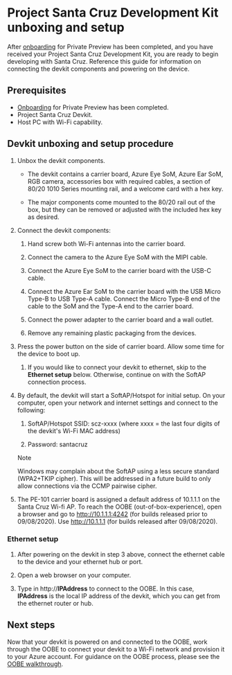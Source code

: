 # Project Santa Cruz Development Kit unboxing and setup

After [onboarding](https://github.com/microsoft/Project-Santa-Cruz-Private-Preview/blob/main/user-guides/getting_started/azure-subscription-onboarding.md) for Private Preview has been completed, and you have received your Project Santa Cruz Development Kit, you are ready to begin developing with Santa Cruz. Reference this guide for information on connecting the devkit components and powering on the device.

## Prerequisites

- [Onboarding](https://github.com/microsoft/Project-Santa-Cruz-Private-Preview/blob/main/user-guides/getting_started/azure-subscription-onboarding.md) for Private Preview has been completed.
- Project Santa Cruz Devkit.
- Host PC with Wi-Fi capability.

## Devkit unboxing and setup procedure

1. Unbox the devkit components.
    - The devkit contains a carrier board, Azure Eye SoM, Azure Ear SoM, RGB camera, accessories box with required cables, a section of 80/20 1010 Series mounting rail, and a welcome card with a hex key.

    - The major components come mounted to the 80/20 rail out of the box, but they can be removed or adjusted with the included hex key as desired.

1. Connect the devkit components:

    1. Hand screw both Wi-Fi antennas into the carrier board.

    1. Connect the camera to the Azure Eye SoM with the MIPI cable.

    1. Connect the Azure Eye SoM to the carrier board with the USB-C cable.

    1. Connect the Azure Ear SoM to the carrier board with the USB Micro Type-B to USB Type-A cable. Connect the Micro Type-B end of the cable to the SoM and the Type-A end to the carrier board.

    1. Connect the power adapter to the carrier board and a wall outlet.

    1. Remove any remaining plastic packaging from the devices.

1. Press the power button on the side of carrier board. Allow some time for the device to boot up.

    1. If you would like to connect your devkit to ethernet, skip to the **Ethernet setup** below. Otherwise, continue on with the SoftAP connection process.

1. By default, the devkit will start a SoftAP/Hotspot for initial setup. On your computer, open your network and internet settings and connect to the following:

    1. SoftAP/Hotspot SSID: scz-xxxx   (where xxxx = the last four digits of the devkit's Wi-Fi MAC address)

    1. Password: santacruz

    > [!NOTE]
    > Windows may complain about the SoftAP using a less secure standard (WPA2+TKIP cipher). This will be addressed in a future build to only allow connections via the CCMP pairwise cipher.

1. The PE-101 carrier board is assigned a default address of 10.1.1.1 on the Santa Cruz Wi-fi AP. To reach the OOBE (out-of-box-experience), open a browser and go to http://10.1.1.1:4242 (for builds released prior to 09/08/2020).  Use http://10.1.1.1 (for builds released after 09/08/2020).

### Ethernet setup

1. After powering on the devkit in step 3 above, connect the ethernet cable to the device and your ethernet hub or port.

1. Open a web browser on your computer.

1. Type in http://**IPAddress** to connect to the OOBE. In this case, **IPAddress** is the local IP address of the devkit, which you can get from the ethernet router or hub.

## Next steps

Now that your devkit is powered on and connected to the OOBE, work through the OOBE to connect your devkit to a Wi-Fi network and provision it to your Azure account. For guidance on the OOBE process, please see the [OOBE walkthrough](https://github.com/microsoft/Project-Santa-Cruz-Private-Preview/blob/main/user-guides/getting_started/oobe.md).
